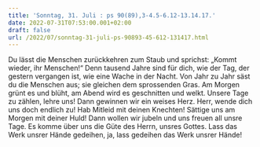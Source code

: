 ```yaml
---
title: 'Sonntag, 31. Juli : ps 90(89),3-4.5-6.12-13.14.17.'
date: 2022-07-31T07:53:00.001+02:00
draft: false
url: /2022/07/sonntag-31-juli-ps-90893-45-612-131417.html
---
```


Du lässt die Menschen zurückkehren zum Staub und sprichst: „Kommt wieder, ihr Menschen!“ Denn tausend Jahre sind für dich, wie der Tag, der gestern vergangen ist, wie eine Wache in der Nacht. Von Jahr zu Jahr säst du die Menschen aus; sie gleichen dem sprossenden Gras. Am Morgen grünt es und blüht, am Abend wird es geschnitten und welkt. Unsere Tage zu zählen, lehre uns! Dann gewinnen wir ein weises Herz. Herr, wende dich uns doch endlich zu! Hab Mitleid mit deinen Knechten! Sättige uns am Morgen mit deiner Huld! Dann wollen wir jubeln und uns freuen all unsre Tage. Es komme über uns die Güte des Herrn, unsres Gottes. Lass das Werk unsrer Hände gedeihen, ja, lass gedeihen das Werk unsrer Hände!